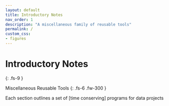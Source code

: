 ```yaml
---
layout: default
title: Introductory Notes
nav_order: 1
description: "A miscellaneous family of reusable tools"
permalink: /
custom_css:
- figures
---
```


# Introductory Notes
{: .fs-9 }

Miscellaneous Reusable Tools
{: .fs-6 .fw-300 }

Each section outlines a set of [time conserving] programs for data projects
